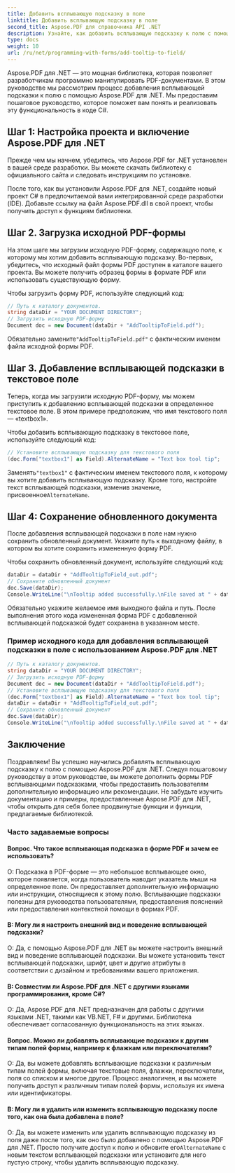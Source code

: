 ```yaml
---
title: Добавить всплывающую подсказку в поле
linktitle: Добавить всплывающую подсказку в поле
second_title: Aspose.PDF для справочника API .NET
description: Узнайте, как добавить всплывающую подсказку к полю с помощью Aspose.PDF для .NET.
type: docs
weight: 10
url: /ru/net/programming-with-forms/add-tooltip-to-field/
---
```

Aspose.PDF для .NET — это мощная библиотека, которая позволяет разработчикам программно манипулировать PDF-документами. В этом руководстве мы рассмотрим процесс добавления всплывающей подсказки к полю с помощью Aspose.PDF для .NET. Мы предоставим пошаговое руководство, которое поможет вам понять и реализовать эту функциональность в коде C#.

## Шаг 1: Настройка проекта и включение Aspose.PDF для .NET

Прежде чем мы начнем, убедитесь, что Aspose.PDF for .NET установлен в вашей среде разработки. Вы можете скачать библиотеку с официального сайта и следовать инструкциям по установке.

После того, как вы установили Aspose.PDF для .NET, создайте новый проект C# в предпочитаемой вами интегрированной среде разработки (IDE). Добавьте ссылку на файл Aspose.PDF.dll в свой проект, чтобы получить доступ к функциям библиотеки.

## Шаг 2. Загрузка исходной PDF-формы

На этом шаге мы загрузим исходную PDF-форму, содержащую поле, к которому мы хотим добавить всплывающую подсказку. Во-первых, убедитесь, что исходный файл формы PDF доступен в каталоге вашего проекта. Вы можете получить образец формы в формате PDF или использовать существующую форму.

Чтобы загрузить форму PDF, используйте следующий код:

```csharp
// Путь к каталогу документов.
string dataDir = "YOUR DOCUMENT DIRECTORY";
// Загрузить исходную PDF-форму
Document doc = new Document(dataDir + "AddTooltipToField.pdf");
```

 Обязательно замените`"AddTooltipToField.pdf"` с фактическим именем файла исходной формы PDF.

## Шаг 3. Добавление всплывающей подсказки в текстовое поле

Теперь, когда мы загрузили исходную PDF-форму, мы можем приступить к добавлению всплывающей подсказки в определенное текстовое поле. В этом примере предположим, что имя текстового поля — «textbox1».

Чтобы добавить всплывающую подсказку в текстовое поле, используйте следующий код:

```csharp
// Установите всплывающую подсказку для текстового поля
(doc.Form["textbox1"] as Field).AlternateName = "Text box tool tip";
```

 Заменять`"textbox1"` с фактическим именем текстового поля, к которому вы хотите добавить всплывающую подсказку. Кроме того, настройте текст всплывающей подсказки, изменив значение, присвоенное`AlternateName`.

## Шаг 4: Сохранение обновленного документа

После добавления всплывающей подсказки в поле нам нужно сохранить обновленный документ. Укажите путь к выходному файлу, в котором вы хотите сохранить измененную форму PDF.

Чтобы сохранить обновленный документ, используйте следующий код:

```csharp
dataDir = dataDir + "AddTooltipToField_out.pdf";
// Сохраните обновленный документ
doc.Save(dataDir);
Console.WriteLine("\nTooltip added successfully.\nFile saved at " + dataDir);
```

Обязательно укажите желаемое имя выходного файла и путь. После выполнения этого кода измененная форма PDF с добавленной всплывающей подсказкой будет сохранена в указанном месте.

### Пример исходного кода для добавления всплывающей подсказки в поле с использованием Aspose.PDF для .NET 

```csharp
// Путь к каталогу документов.
string dataDir = "YOUR DOCUMENT DIRECTORY";
// Загрузить исходную PDF-форму
Document doc = new Document(dataDir + "AddTooltipToField.pdf");
// Установите всплывающую подсказку для текстового поля
(doc.Form["textbox1"] as Field).AlternateName = "Text box tool tip";
dataDir = dataDir + "AddTooltipToField_out.pdf";
// Сохраните обновленный документ
doc.Save(dataDir);
Console.WriteLine("\nTooltip added successfully.\nFile saved at " + dataDir);
```

## Заключение

Поздравляем! Вы успешно научились добавлять всплывающую подсказку к полю с помощью Aspose.PDF для .NET. Следуя пошаговому руководству в этом руководстве, вы можете дополнить формы PDF всплывающими подсказками, чтобы предоставить пользователям дополнительную информацию или рекомендации. Не забудьте изучить документацию и примеры, предоставленные Aspose.PDF для .NET, чтобы открыть для себя более продвинутые функции и функции, предлагаемые библиотекой.

### Часто задаваемые вопросы

#### Вопрос. Что такое всплывающая подсказка в форме PDF и зачем ее использовать?

О: Подсказка в PDF-форме — это небольшое всплывающее окно, которое появляется, когда пользователь наводит указатель мыши на определенное поле. Он предоставляет дополнительную информацию или инструкции, относящиеся к этому полю. Всплывающие подсказки полезны для руководства пользователями, предоставления пояснений или предоставления контекстной помощи в формах PDF.

#### В: Могу ли я настроить внешний вид и поведение всплывающей подсказки?

О: Да, с помощью Aspose.PDF для .NET вы можете настроить внешний вид и поведение всплывающей подсказки. Вы можете установить текст всплывающей подсказки, шрифт, цвет и другие атрибуты в соответствии с дизайном и требованиями вашего приложения.

#### В: Совместим ли Aspose.PDF для .NET с другими языками программирования, кроме C#?

О: Да, Aspose.PDF для .NET предназначен для работы с другими языками .NET, такими как VB.NET, F# и другими. Библиотека обеспечивает согласованную функциональность на этих языках.

#### Вопрос. Можно ли добавлять всплывающие подсказки к другим типам полей формы, например к флажкам или переключателям?

О: Да, вы можете добавлять всплывающие подсказки к различным типам полей формы, включая текстовые поля, флажки, переключатели, поля со списком и многое другое. Процесс аналогичен, и вы можете получить доступ к различным типам полей формы, используя их имена или идентификаторы.

#### В: Могу ли я удалить или изменить всплывающую подсказку после того, как она была добавлена в поле?

 О: Да, вы можете изменить или удалить всплывающую подсказку из поля даже после того, как оно было добавлено с помощью Aspose.PDF для .NET. Просто получите доступ к полю и обновите его`AlternateName` с новым текстом всплывающей подсказки или установите для него пустую строку, чтобы удалить всплывающую подсказку.